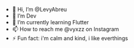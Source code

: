 - 👋 Hi, I’m @LevyAbreu
- 👀 I’m Dev
- 🌱 I’m currently learning Flutter
- 📫 How to reach me @vyxzz on Instagram
- ⚡ Fun fact: i'm calm and kind, i like everthings
